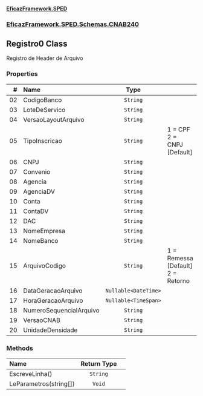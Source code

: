 #### [EficazFramework.SPED](EficazFrameworkSPED.md 'EficazFramework SPED')
### [EficazFramework.SPED.Schemas.CNAB240](EficazFramework.SPED.Schemas.CNAB240.md 'EficazFramework.SPED.Schemas.CNAB240')

## Registro0 Class

Registro de Header de Arquivo
### Properties

| # | Name | Type | |
| ---: | :--- | :---: | :--- |
| 02 | CodigoBanco | `String` |  |
| 03 | LoteDeServico | `String` |  |
| 04 | VersaoLayoutArquivo | `String` |  |
| 05 | TipoInscricao | `String` | 1 = CPF            2 = CNPJ [Default] |
| 06 | CNPJ | `String` |  |
| 07 | Convenio | `String` |  |
| 08 | Agencia | `String` |  |
| 09 | AgenciaDV | `String` |  |
| 10 | Conta | `String` |  |
| 11 | ContaDV | `String` |  |
| 12 | DAC | `String` |  |
| 13 | NomeEmpresa | `String` |  |
| 14 | NomeBanco | `String` |  |
| 15 | ArquivoCodigo | `String` | 1 = Remessa [Default]            2 = Retorno |
| 16 | DataGeracaoArquivo | `Nullable<DateTime>` |  |
| 17 | HoraGeracaoArquivo | `Nullable<TimeSpan>` |  |
| 18 | NumeroSequencialArquivo | `String` |  |
| 19 | VersaoCNAB | `String` |  |
| 20 | UnidadeDensidade | `String` |  |
### Methods

| Name | Return Type | |
| :--- | :---: | :--- |
| EscreveLinha() | `String` |  |
| LeParametros(string[]) | `Void` |  |
